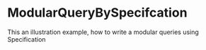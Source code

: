# ModularQueryBySpecifcation
This an illustration example, how to write a modular queries using Specification
